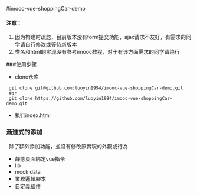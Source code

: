 #imooc-vue-shoppingCar-demo

#### 注意：
1. 因为构建时疏忽，目前版本没有form提交功能，ajax请求不友好，有需求的同学请自行修改或等待新版本
2. 类名和html的实现没有参考imooc教程，对于有该方面需求的同学请绕行

###使用步骤
* clone仓库
```git
 git clone git@github.com:luoyin1994/imooc-vue-shoppingCar-demo.git
 #or
 git clone https://github.com/luoyin1994/imooc-vue-shoppingCar-demo.git
```
* 执行index.html

### 漸進式的添加
   除了額外添加功能，並沒有修改原實現的外觀或行為
   
- 靜態頁面綁定vue指令
- lib
- mock data
- 業務邏輯腳本
- 自定義組件
 
 
 
 
 
 
 
 
 
 
 
 
 
 
 
 
 
 
 
 
 
 
 
